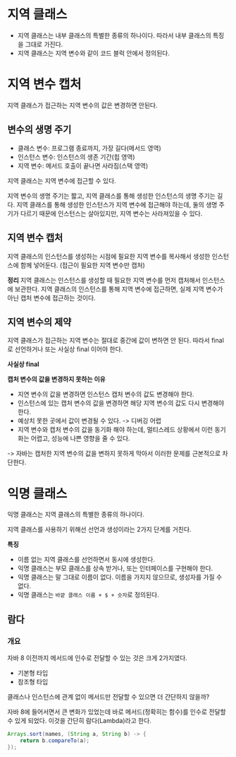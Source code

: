 # 지역 클래스
- 지역 클래스는 내부 클래스의 특별한 종류의 하나이다. 따라서 내부 클래스의 특징을 그대로 가진다.
- 지역 클래스는 지역 변수와 같이 코드 블럭 안에서 정의된다.


# 지역 변수 캡처
지역 클래스가 접근하는 지역 변수의 값은 변경하면 안된다.

## 변수의 생명 주기
- 클래스 변수: 프로그램 종료까지, 가장 길다(메서드 영역)
- 인스턴스 변수: 인스턴스의 생존 기간(힙 영역)
- 지역 변수: 메서드 호출이 끝나면 사라짐(스택 영역)

지역 클래스는 지역 변수에 접근할 수 있다.

지역 변수의 생명 주기는 짧고, 지역 클래스를 통해 생성한 인스턴스의 생명 주기는 길다.
지역 클래스를 통해 생성한 인스턴스가 지역 변수에 접근해야 하는데, 둘의 생명 주기가 다르기 때문에 인스턴스는 살아있지만, 지역 변수는 사라져있을 수 있다.

## 지역 변수 캡처
지역 클래스의 인스턴스를 생성하는 시점에 필요한 지역 변수를 복사해서 생성한 인스턴스에 함께 넣어둔다. (접근이 필요한 지역 변수만 캡처)

**정리**
지역 클래스는 인스턴스를 생성할 때 필요한 지역 변수를 먼저 캡처해서 인스턴스에 보관한다.
지역 클래스의 인스턴스를 통해 지역 변수에 접근하면, 실제 지역 변수가 아닌 캡처 변수에 접근하는 것이다.

## 지역 변수의 제약
지역 클래스가 접근하는 지역 변수는 절대로 중간에 값이 변하면 안 된다.
따라서 final로 선언하거나 또는 사실상 final 이어야 한다.

**사실상 final**

**캡처 변수의 값을 변경하지 못하는 이유**
- 지연 변수의 값을 변경하면 인스턴스 캡처 변수의 값도 변경해야 한다.
- 인스턴스에 있는 캡처 변수의 값을 변경하면 해당 지역 변수의 값도 다시 변경해야 한다.
- 예상치 못한 곳에서 값이 변경될 수 있다. -> 디버깅 어렵
- 지역 변수와 캡처 변수의 값을 동기화 해야 하는데, 멀티스레드 상황에서 이런 동기화는 어렵고, 성능에 나쁜 영향을 줄 수 있다.

-> 자바는 캡처한 지역 변수의 값을 변하지 못하게 막아서 이러한 문제를 근본적으로 차단한다.

# 익명 클래스
익명 클래스는 지역 클래스의 특별한 종류의 하나이다.

지역 클래스를 사용하기 위해선 선언과 생성이라는 2가지 단계를 거친다.

**특징**
- 이름 없는 지역 클래스를 선언하면서 동시에 생성한다.
- 익명 클래스는 부모 클래스를 상속 받거나, 또는 인터페이스를 구현해야 한다.
- 익명 클래스는 말 그대로 이름이 없다. 이름을 가지지 않으므로, 생성자를 가질 수 없다.
- 익명 클래스는  `바깥 클래스 이름 + $ + 숫자`로 정의된다.

## 람다
### 개요
자바 8 이전까지 메서드에 인수로 전달할 수 있는 것은 크게 2가지였다.
- 기본형 타입
- 참조형 타입

클래스나 인스턴스에 관계 없이 메서드만 전달할 수 있으면 더 간단하지 않을까?

자바 8에 들어서면서 큰 변화가 있었는데 바로 메서드(정확히는 함수)를 인수로 전달할 수 있게 되었다. 이것을 간단히 람다(Lambda)라고 한다.

```java
Arrays.sort(names, (String a, String b) -> {
    return b.compareTo(a);
});
```
